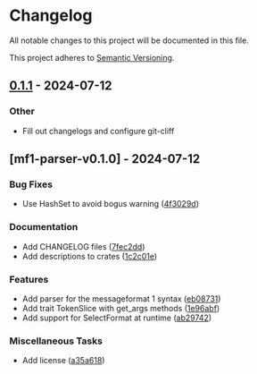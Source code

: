 # Changelog

All notable changes to this project will be documented in this file.

This project adheres to [Semantic Versioning](https://semver.org/spec/v2.0.0.html).

## [0.1.1](https://github.com/JadedBlueEyes/messageformat/compare/mf1-parser-v0.1.0...mf1-parser-v0.1.1) - 2024-07-12

### Other
- Fill out changelogs and configure git-cliff

## [mf1-parser-v0.1.0] - 2024-07-12

### Bug Fixes

- Use HashSet to avoid bogus warning ([4f3029d](https://github.com/JadedBlueEyes/messageformat/commit/4f3029d35104b389b06bf0628463bf2770bc290f))

### Documentation

- Add CHANGELOG files ([7fec2dd](https://github.com/JadedBlueEyes/messageformat/commit/7fec2ddb40381df682d1dd6fde88375b5b209ef0))
- Add descriptions to crates ([1c2c01e](https://github.com/JadedBlueEyes/messageformat/commit/1c2c01ebce34881b18a28f249c506b8f2950c6f2))

### Features

- Add parser for the messageformat 1 syntax ([eb08731](https://github.com/JadedBlueEyes/messageformat/commit/eb08731f1fee79ccf2ec03501789db9b9b8ca34e))
- Add trait TokenSlice with get_args methods ([1e96abf](https://github.com/JadedBlueEyes/messageformat/commit/1e96abf8118bb2a2aca955c93b796e945a74341f))
- Add support for SelectFormat at runtime ([ab29742](https://github.com/JadedBlueEyes/messageformat/commit/ab29742c8a8c8df3f539e4e09e12f30610161411))

### Miscellaneous Tasks

- Add license ([a35a618](https://github.com/JadedBlueEyes/messageformat/commit/a35a618ee255fa239a40ddee5309a40f778e53f4))
